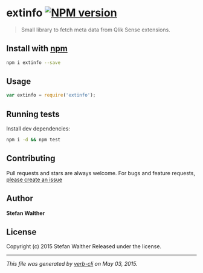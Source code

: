 # extinfo [![NPM version](https://badge.fury.io/js/extinfo.svg)](http://badge.fury.io/js/extinfo)

> Small library to fetch meta data from Qlik Sense extensions.

## Install with [npm](npmjs.org)

```bash
npm i extinfo --save
```

## Usage

```js
var extinfo = require('extinfo');
```

<!--## API-->
<!-- add a path or glob pattern for files with code comments to use for docs  -->
<!---->

<!--## Related projects-->

<!-- add an array of related projects, then un-escape the helper -->
<!--[extloc](https://github.com/stefanwalther/extloc): Get the location where Qlik Sense Desktop loads extensions from.-->  

## Running tests

Install dev dependencies:

```bash
npm i -d && npm test
```

## Contributing

Pull requests and stars are always welcome. For bugs and feature requests, [please create an issue](https://github.com/stefanwalther/extinfo/issues)

## Author

**Stefan Walther**

<!-- `github`, `github.username`, and `username` variables are undefined -->
<!-- `twitter`, `twitter.username`, and `username` variables are undefined -->

## License

Copyright (c) 2015 Stefan Walther
Released under the  license.

***

_This file was generated by [verb-cli](https://github.com/assemble/verb-cli) on May 03, 2015._


